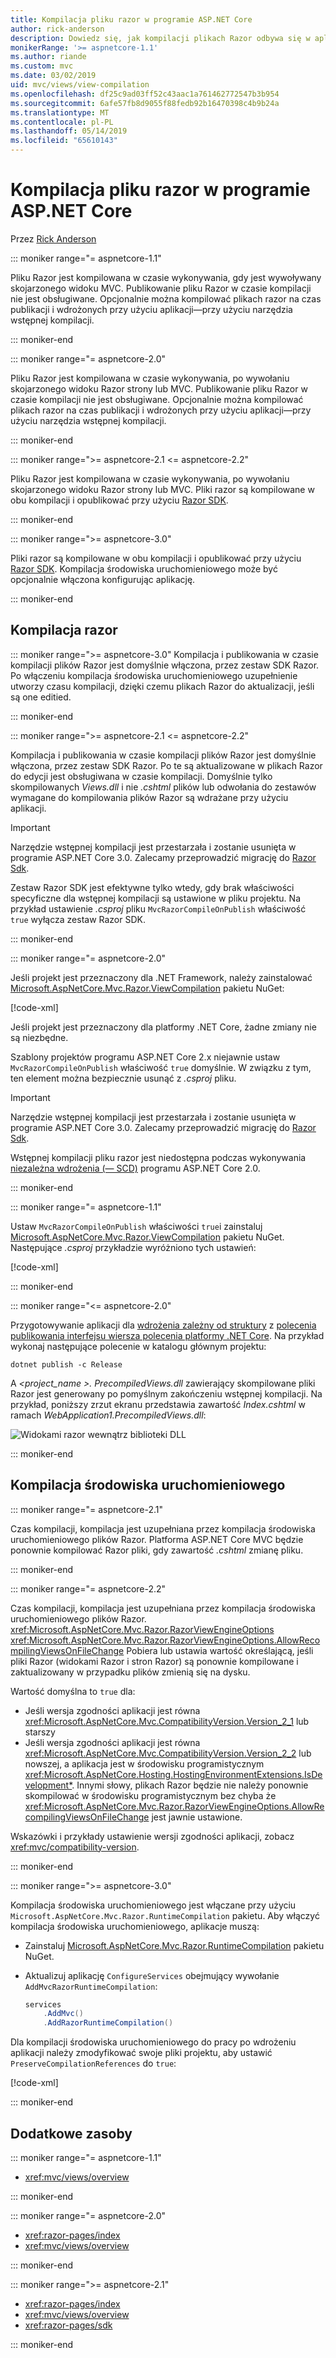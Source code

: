 ```yaml
---
title: Kompilacja pliku razor w programie ASP.NET Core
author: rick-anderson
description: Dowiedz się, jak kompilacji plikach Razor odbywa się w aplikacji ASP.NET Core.
monikerRange: '>= aspnetcore-1.1'
ms.author: riande
ms.custom: mvc
ms.date: 03/02/2019
uid: mvc/views/view-compilation
ms.openlocfilehash: df25c9ad03ff52c43aac1a761462772547b3b954
ms.sourcegitcommit: 6afe57fb8d9055f88fedb92b16470398c4b9b24a
ms.translationtype: MT
ms.contentlocale: pl-PL
ms.lasthandoff: 05/14/2019
ms.locfileid: "65610143"
---
```

# <a name="razor-file-compilation-in-aspnet-core"></a>Kompilacja pliku razor w programie ASP.NET Core

Przez [Rick Anderson](https://twitter.com/RickAndMSFT)

::: moniker range="= aspnetcore-1.1"

Pliku Razor jest kompilowana w czasie wykonywania, gdy jest wywoływany skojarzonego widoku MVC. Publikowanie pliku Razor w czasie kompilacji nie jest obsługiwane. Opcjonalnie można kompilować plikach razor na czas publikacji i wdrożonych przy użyciu aplikacji&mdash;przy użyciu narzędzia wstępnej kompilacji.

::: moniker-end

::: moniker range="= aspnetcore-2.0"

Pliku Razor jest kompilowana w czasie wykonywania, po wywołaniu skojarzonego widoku Razor strony lub MVC. Publikowanie pliku Razor w czasie kompilacji nie jest obsługiwane. Opcjonalnie można kompilować plikach razor na czas publikacji i wdrożonych przy użyciu aplikacji&mdash;przy użyciu narzędzia wstępnej kompilacji.

::: moniker-end

::: moniker range=">= aspnetcore-2.1 <= aspnetcore-2.2"

Pliku Razor jest kompilowana w czasie wykonywania, po wywołaniu skojarzonego widoku Razor strony lub MVC. Pliki razor są kompilowane w obu kompilacji i opublikować przy użyciu [Razor SDK](xref:razor-pages/sdk).

::: moniker-end

::: moniker range=">= aspnetcore-3.0"

Pliki razor są kompilowane w obu kompilacji i opublikować przy użyciu [Razor SDK](xref:razor-pages/sdk). Kompilacja środowiska uruchomieniowego może być opcjonalnie włączona konfigurując aplikację.

::: moniker-end

## <a name="razor-compilation"></a>Kompilacja razor

::: moniker range=">= aspnetcore-3.0"
Kompilacja i publikowania w czasie kompilacji plików Razor jest domyślnie włączona, przez zestaw SDK Razor. Po włączeniu kompilacja środowiska uruchomieniowego uzupełnienie utworzy czasu kompilacji, dzięki czemu plikach Razor do aktualizacji, jeśli są one editied.

::: moniker-end

::: moniker range=">= aspnetcore-2.1 <= aspnetcore-2.2"

Kompilacja i publikowania w czasie kompilacji plików Razor jest domyślnie włączona, przez zestaw SDK Razor. Po te są aktualizowane w plikach Razor do edycji jest obsługiwana w czasie kompilacji. Domyślnie tylko skompilowanych *Views.dll* i nie *.cshtml* plików lub odwołania do zestawów wymagane do kompilowania plików Razor są wdrażane przy użyciu aplikacji.

> [!IMPORTANT]
> Narzędzie wstępnej kompilacji jest przestarzała i zostanie usunięta w programie ASP.NET Core 3.0. Zalecamy przeprowadzić migrację do [Razor Sdk](xref:razor-pages/sdk).
>
> Zestaw Razor SDK jest efektywne tylko wtedy, gdy brak właściwości specyficzne dla wstępnej kompilacji są ustawione w pliku projektu. Na przykład ustawienie *.csproj* pliku `MvcRazorCompileOnPublish` właściwość `true` wyłącza zestaw Razor SDK.

::: moniker-end

::: moniker range="= aspnetcore-2.0"

Jeśli projekt jest przeznaczony dla .NET Framework, należy zainstalować [Microsoft.AspNetCore.Mvc.Razor.ViewCompilation](https://www.nuget.org/packages/Microsoft.AspNetCore.Mvc.Razor.ViewCompilation/) pakietu NuGet:

[!code-xml[](view-compilation/sample/DotNetFrameworkProject.csproj?name=snippet_ViewCompilationPackage)]

Jeśli projekt jest przeznaczony dla platformy .NET Core, żadne zmiany nie są niezbędne.

Szablony projektów programu ASP.NET Core 2.x niejawnie ustaw `MvcRazorCompileOnPublish` właściwość `true` domyślnie. W związku z tym, ten element można bezpiecznie usunąć z *.csproj* pliku.

> [!IMPORTANT]
> Narzędzie wstępnej kompilacji jest przestarzała i zostanie usunięta w programie ASP.NET Core 3.0. Zalecamy przeprowadzić migrację do [Razor Sdk](xref:razor-pages/sdk).
>
> Wstępnej kompilacji pliku razor jest niedostępna podczas wykonywania [niezależna wdrożenia (— SCD)](/dotnet/core/deploying/#self-contained-deployments-scd) programu ASP.NET Core 2.0.

::: moniker-end

::: moniker range="= aspnetcore-1.1"

Ustaw `MvcRazorCompileOnPublish` właściwości `true`i zainstaluj [Microsoft.AspNetCore.Mvc.Razor.ViewCompilation](https://www.nuget.org/packages/Microsoft.AspNetCore.Mvc.Razor.ViewCompilation/) pakietu NuGet. Następujące *.csproj* przykładzie wyróżniono tych ustawień:

[!code-xml[](view-compilation/sample/MvcRazorCompileOnPublish.csproj?highlight=4,10)]

::: moniker-end

::: moniker range="<= aspnetcore-2.0"

Przygotowywanie aplikacji dla [wdrożenia zależny od struktury](/dotnet/core/deploying/#framework-dependent-deployments-fdd) z [polecenia publikowania interfejsu wiersza polecenia platformy .NET Core](/dotnet/core/tools/dotnet-publish). Na przykład wykonaj następujące polecenie w katalogu głównym projektu:

```console
dotnet publish -c Release
```

A  *\<project_name >. PrecompiledViews.dll* zawierający skompilowane pliki Razor jest generowany po pomyślnym zakończeniu wstępnej kompilacji. Na przykład, poniższy zrzut ekranu przedstawia zawartość *Index.cshtml* w ramach *WebApplication1.PrecompiledViews.dll*:

![Widokami razor wewnątrz biblioteki DLL](view-compilation/_static/razor-views-in-dll.png)

::: moniker-end

## <a name="runtime-compilation"></a>Kompilacja środowiska uruchomieniowego

::: moniker range="= aspnetcore-2.1"

Czas kompilacji, kompilacja jest uzupełniana przez kompilacja środowiska uruchomieniowego plików Razor. Platforma ASP.NET Core MVC będzie ponownie kompilować Razor pliki, gdy zawartość *.cshtml* zmianę pliku.

::: moniker-end

::: moniker range="= aspnetcore-2.2"

Czas kompilacji, kompilacja jest uzupełniana przez kompilacja środowiska uruchomieniowego plików Razor. <xref:Microsoft.AspNetCore.Mvc.Razor.RazorViewEngineOptions> <xref:Microsoft.AspNetCore.Mvc.Razor.RazorViewEngineOptions.AllowRecompilingViewsOnFileChange> Pobiera lub ustawia wartość określającą, jeśli pliki Razor (widokami Razor i stron Razor) są ponownie kompilowane i zaktualizowany w przypadku plików zmienią się na dysku.

Wartość domyślna to `true` dla:

* Jeśli wersja zgodności aplikacji jest równa <xref:Microsoft.AspNetCore.Mvc.CompatibilityVersion.Version_2_1> lub starszy
* Jeśli wersja zgodności aplikacji jest równa <xref:Microsoft.AspNetCore.Mvc.CompatibilityVersion.Version_2_2> lub nowszej, a aplikacja jest w środowisku programistycznym <xref:Microsoft.AspNetCore.Hosting.HostingEnvironmentExtensions.IsDevelopment*>. Innymi słowy, plikach Razor będzie nie należy ponownie skompilować w środowisku programistycznym bez chyba że <xref:Microsoft.AspNetCore.Mvc.Razor.RazorViewEngineOptions.AllowRecompilingViewsOnFileChange> jest jawnie ustawione.

Wskazówki i przykłady ustawienie wersji zgodności aplikacji, zobacz <xref:mvc/compatibility-version>.

::: moniker-end

::: moniker range=">= aspnetcore-3.0"

Kompilacja środowiska uruchomieniowego jest włączane przy użyciu `Microsoft.AspNetCore.Mvc.Razor.RuntimeCompilation` pakietu. Aby włączyć kompilacja środowiska uruchomieniowego, aplikacje muszą:

* Zainstaluj [Microsoft.AspNetCore.Mvc.Razor.RuntimeCompilation](https://www.nuget.org/packages/Microsoft.AspNetCore.Mvc.Razor.RuntimeCompilation/) pakietu NuGet.
* Aktualizuj aplikację `ConfigureServices` obejmujący wywołanie `AddMvcRazorRuntimeCompilation`:

  ```csharp
  services
      .AddMvc()
      .AddRazorRuntimeCompilation()
  ```

Dla kompilacji środowiska uruchomieniowego do pracy po wdrożeniu aplikacji należy zmodyfikować swoje pliki projektu, aby ustawić `PreserveCompilationReferences` do `true`:

[!code-xml[](view-compilation/sample/RuntimeCompilation.csproj?highlight=4)]

::: moniker-end

## <a name="additional-resources"></a>Dodatkowe zasoby

::: moniker range="= aspnetcore-1.1"

* <xref:mvc/views/overview>

::: moniker-end

::: moniker range="= aspnetcore-2.0"

* <xref:razor-pages/index>
* <xref:mvc/views/overview>

::: moniker-end

::: moniker range=">= aspnetcore-2.1"

* <xref:razor-pages/index>
* <xref:mvc/views/overview>
* <xref:razor-pages/sdk>

::: moniker-end

